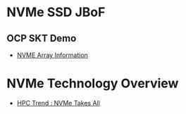 # NVMe SSD JBoF
## OCP SKT Demo
- [NVME Array Information](https://www.opencompute.org/files/SKT-Shareable-DAS-Pool-by-low-latency-NVMe-Array-FINAL.pdf)

# NVMe Technology Overview
- [HPC Trend : NVMe Takes All](http://www.hpcadvisorycouncil.com/events/2018/swiss-workshop/pdf/Weds11April/Ruebensaal_NVMTakesAll_Wed110418.pdf)
